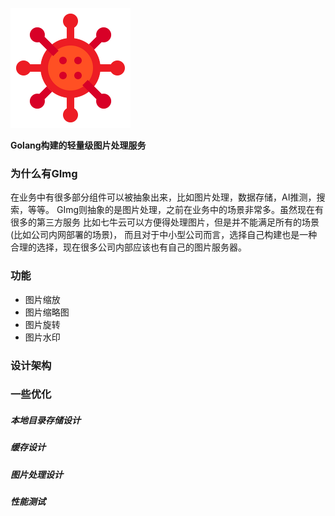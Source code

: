 ![GImg](./resources/logo-192x192.png)

**Golang构建的轻量级图片处理服务**

### 为什么有GImg
在业务中有很多部分组件可以被抽象出来，比如图片处理，数据存储，AI推测，搜索，等等。
GImg则抽象的是图片处理，之前在业务中的场景非常多。虽然现在有很多的第三方服务
比如七牛云可以方便得处理图片，但是并不能满足所有的场景(比如公司内网部署的场景)，
而且对于中小型公司而言，选择自己构建也是一种合理的选择，现在很多公司内部应该也有自己的图片服务器。

### 功能
- 图片缩放
- 图片缩略图
- 图片旋转
- 图片水印

### 设计架构

### 一些优化

##### 本地目录存储设计

##### 缓存设计

##### 图片处理设计

##### 性能测试
